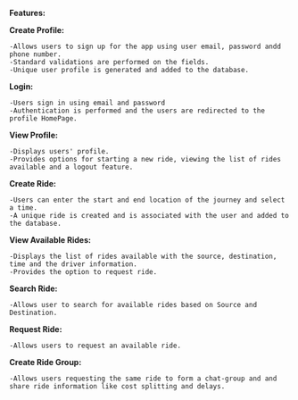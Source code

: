 
**Features:**

**Create Profile:**

    -Allows users to sign up for the app using user email, password andd phone number. 
    -Standard validations are performed on the fields. 
    -Unique user profile is generated and added to the database.
    
**Login:**

    -Users sign in using email and password
    -Authentication is performed and the users are redirected to the profile HomePage.
    
**View Profile:**

    -Displays users' profile.
    -Provides options for starting a new ride, viewing the list of rides available and a logout feature.
    
**Create Ride:**

    -Users can enter the start and end location of the journey and select a time.
    -A unique ride is created and is associated with the user and added to the database.
    
**View Available Rides:**

    -Displays the list of rides available with the source, destination, time and the driver information.
    -Provides the option to request ride.
    
**Search Ride:**

    -Allows user to search for available rides based on Source and Destination.
    
**Request Ride:**
    
    -Allows users to request an available ride.
    
**Create Ride Group:**

    -Allows users requesting the same ride to form a chat-group and and share ride information like cost splitting and delays.
    
